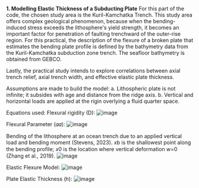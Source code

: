 **1. Modelling Elastic Thickness of a Subducting Plate**
For this part of the code, the chosen study area is the Kuril-Kamchatka Trench.
This study area offers complex geological phenomenon, because when the bending-induced stress exceeds the lithosphere's yield strength, it becomes an important factor for penetration of faulting trenchward of the outer-rise region.
For this practical, the description of the flexure of a broken plate that estimates the bending plate profile is defined by the bathymetry data from the Kuril-Kamchatka subduction zone trench.
The seafloor bathymetry is obtained from GEBCO.

Lastly, the practical study intends to explore correlations between axial trench relief, axial trench width, and effective elastic plate thickness. 

Assumptions are made to build the model:
a. Lithospheric plate is not infinite; it subsides with age and distance from the ridge axis.
b. Vertical and horizontal loads are applied at the rigin overlying a fluid quarter space.

Equations used:
Flexural rigidity (D):
![image](https://github.com/geniavf/Geodynamics-and-Solid-Earth-Geophysics/assets/159028891/9a73b52d-3c3e-4d76-99ba-d8104b9131e8)

Flexural Parameter (𝛼𝛼):
![image](https://github.com/geniavf/Geodynamics-and-Solid-Earth-Geophysics/assets/159028891/068681c0-7c2f-491d-b1ec-08fc1809e3c9)

Bending of the lithosphere at an ocean trench due to an applied vertical load and bending moment (Stevens, 2023). 
𝑥b is the shallowest point along the bending profile; 𝑥0 is the location where vertical deformation w=0 (Zhang et al., 2019).
![image](https://github.com/geniavf/Geodynamics-and-Solid-Earth-Geophysics/assets/159028891/d3076071-eb6d-4812-ae98-5bfb3d1e4b0e)

Elastic Flexure Model:
![image](https://github.com/geniavf/Geodynamics-and-Solid-Earth-Geophysics/assets/159028891/90ffb1a1-b2ba-4c35-a232-27e924173005)

Plate Elastic Thickness (h):
![image](https://github.com/geniavf/Geodynamics-and-Solid-Earth-Geophysics/assets/159028891/0d0c6cc3-79ff-407d-9a19-9560780921d0)

